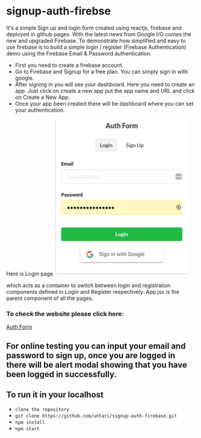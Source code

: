 # signup-auth-firebse
It's a simple Sign up and login form created using reactjs, firebase and deployed in github pages. With the latest news from Google I/O comes the new and upgraded Firebase. To demonstrate how simplified and easy to use firebase is to build a simple login / register (Firebase Authentication) demo using the Firebase Email & Password authentication.

- First you need to create a firebase account.
- Go to Firebase and Signup for a free plan. You can simply sign in with google.
- After signing in you will see your dashboard. Here you need to create an app. Just click on create a new app put the app name and URL and click on Create a          New App.
- Once your app been created there will be dashboard where you can set your authentication. 

Here is Login page ![login-page](public/login-page.png "Login-Page") 

which acts as a container to switch between login and registration 
components defined in Login and Register respectively. App.jsx is the parent component of all the pages.

### To check the website please click here:
  [Auth Form](https://untari.com/signup-auth-firebse/ "Auth-Form")

## For online testing you can input your email and password to sign up, once you are logged in there will be alert modal showing that you have been logged in successfully.

## To run it in your localhost 

  - `clone the repository`
  - `git clone https://github.com/untari/signup-auth-firebase.git`
  - `npm install`
  - `npm start`

